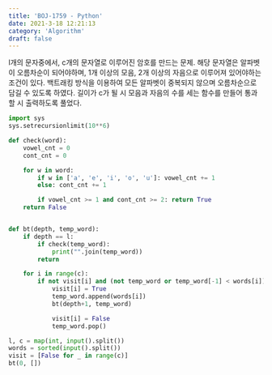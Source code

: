 ```yaml
---
title: 'BOJ-1759 - Python'
date: 2021-3-18 12:21:13
category: 'Algorithm'
draft: false
---
```

l개의 문자중에서, c개의 문자열로 이루어진 암호를 만드는 문제. 해당 문자열은 알파벳이 오름차순이 되어야하며, 1개 이상의 모음, 2개 이상의 자음으로 이루어져 있어야하는 조건이 있다. 백트래킹 방식을 이용하여 모든 알파벳이 중복되지 않으며 오름차순으로 담길 수 있도록 하였다. 길이가 c가 될 시 모음과 자음의 수를 세는 함수를 만들어 통과할 시 출력하도록 풀었다.
```python
import sys
sys.setrecursionlimit(10**6)

def check(word):
    vowel_cnt = 0
    cont_cnt = 0

    for w in word:
        if w in ['a', 'e', 'i', 'o', 'u']: vowel_cnt += 1
        else: cont_cnt += 1

        if vowel_cnt >= 1 and cont_cnt >= 2: return True
    return False


def bt(depth, temp_word):
    if depth == l:
        if check(temp_word):
            print("".join(temp_word))
        return

    for i in range(c):
        if not visit[i] and (not temp_word or temp_word[-1] < words[i]):
            visit[i] = True
            temp_word.append(words[i])
            bt(depth+1, temp_word)

            visit[i] = False
            temp_word.pop()

l, c = map(int, input().split())
words = sorted(input().split())
visit = [False for _ in range(c)]
bt(0, [])

```